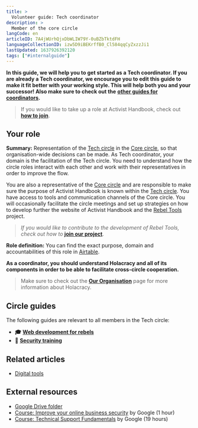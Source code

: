```yaml
---
title: >
  Volunteer guide: Tech coordinator
description: >
  Member of the core circle
langCode: en
articleID: 7A4jWUrhQjxDbWLIW79Y-0uBZbTktdFH
languageCollectionID: izw5D9iBEKrffB0_Cl584qqCyZxzzJi1
lastUpdated: 1637926392120
tags: ["#internalguide"]
---
```


**In this guide, we will help you to get started as a Tech coordinator. If you are already a Tech coordinator, we encourage you to edit this guide to make it fit better with your working style. This will help both you and your successor! Also make sure to check out the** [**other guides for coordinators**](/support)**.**

> If you would like to take up a role at Activist Handbook, check out [**how to join**](/join).

## **Your role**

**Summary:** Representation of the [Tech circle](/support/tech) in the [Core circle](/support/core), so that organisation-wide decisions can be made. As Tech coordinator, your domain is the facilitation of the Tech circle. You need to understand how the circle roles interact with each other and work with their representatives in order to improve the flow.

You are also a representative of the [Core circle](/support/core) and are responsible to make sure the purpose of Activist Handbook is known within the [Tech circle](/support/tech). You have access to tools and communication channels of the Core circle. You will occasionally facilitate the circle meetings and set up strategies on how to develop further the website of Activist Handbook and the [Rebel Tools](https://rebel.tools/) project.

> _If you would like to contribute to the development of Rebel Tools, check out how to_ [**join our project**](https://mailchi.mp/activisthandbook/rebeltools).

**Role definition:** You can find the exact purpose, domain and accountabilities of this role in [Airtable](https://airtable.com/shr6GqOJ7587fNbEn/tbloV4g8loVisebVz/viwcTSIOwzDuE9XBn/recKHaUE5q9FPBqna).

**As a coordinator, you should understand Holacracy and all of its components in order to be able to facilitate cross-circle cooperation.**

> Make sure to check out the [**Our Organisation**](/support/organisation) page for more information about Holacracy.

## **Circle guides**

The following guides are relevant to all members in the Tech circle:

-   **🎓** [**Web development for rebels**](/academy/web-dev)
-   **🔐** [**Security training**](/support/tech/security-training)

## **Related articles**

-   [Digital tools](/tools)

## **External resources**

-   [Google Drive folder](https://drive.google.com/drive/u/0/folders/1TicTaeF_0VOxiAYWqPqNi7-OYsRmMGti)
-   [Course: Improve your online business security](https://learndigital.withgoogle.com/digitalgarage/course/improve-online-security) by Google (1 hour)
-   [Course: Technical Support Fundamentals](https://learndigital.withgoogle.com/digitalgarage/course/technical-support-fundamentals) by Google (19 hours)